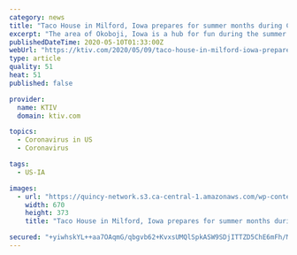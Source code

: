 ```yaml
---
category: news
title: "Taco House in Milford, Iowa prepares for summer months during COVID-19 pandemic"
excerpt: "The area of Okoboji, Iowa is a hub for fun during the summer months. But due to the COVID-19 pandemic adjustments are being made to help stop the spread. Because of the COVID-19 pandemic restaurants around the Okoboji area have been making adjustments to keep their doors open."
publishedDateTime: 2020-05-10T01:33:00Z
webUrl: "https://ktiv.com/2020/05/09/taco-house-in-milford-iowa-prepares-for-summer-months-during-covid-19-pandemic/"
type: article
quality: 51
heat: 51
published: false

provider:
  name: KTIV
  domain: ktiv.com

topics:
  - Coronavirus in US
  - Coronavirus

tags:
  - US-IA

images:
  - url: "https://quincy-network.s3.ca-central-1.amazonaws.com/wp-content/uploads/sites/4/2020/05/taco-house-.jpg"
    width: 670
    height: 373
    title: "Taco House in Milford, Iowa prepares for summer months during COVID-19 pandemic"

secured: "+yiwhskYL++aa7OAqmG/qbgvb62+KvxsUMQlSpkASW9SDjITTZD5ChE6mFh/Mg6c+ePrxzMvlJ1WVgBry/5LDYdHRAHOJNsqqd7LRGUFse6V88p2/QVS4/sy3U4JoY974e9j+jpMgDAQtoqMOuA+r07SPU5OeSOou9OuJcyqjREYIgLSFnS8indhviuO6e2xANrOBIdRtv+ItAALi6lF394PSMBllsfSPuvy5pbTOPUz7MoNUJ4wgQNDn1GpR/J+E713sUaaX1xhj1sMinvbxAjDPIf3azqVi1coEAKcSwhFFR7ZvWlZxNu7gSxQZHW2T1Cn+a68I2amDQxdrKgt0iktkK9Yd08yGA2m2+ZxmHZCU5FUda9zWF/fJSyuWk5M7yipP/mWH1Sgv5Exx0uYU7zxWX5XL8GZFNce4KfSNrfU/gNvFcI1gnjRFfj1lcjl6ZA/uWpNsX3SLmzc+i+uPmVQIz7V7pUo1WT13iPHfxo=;TNgSGneAPiuh3cCR/Od/wA=="
---
```



